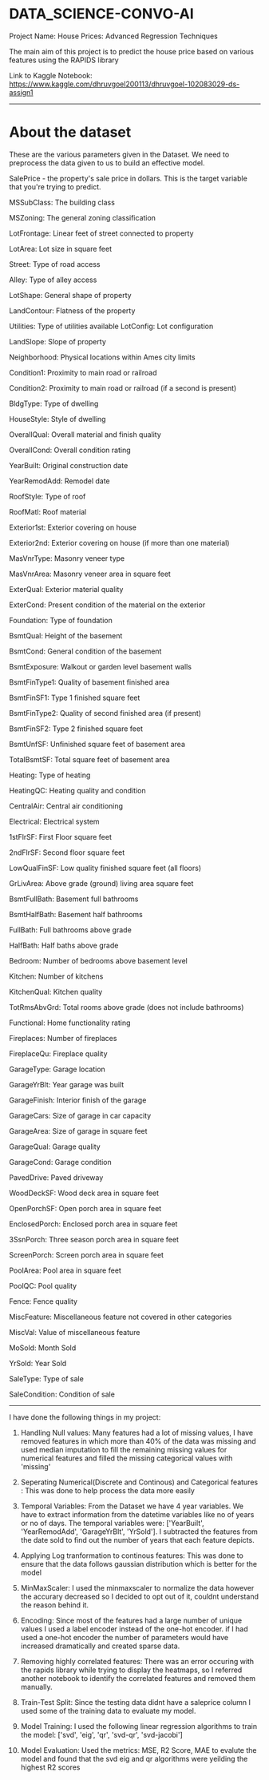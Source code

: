 # DATA_SCIENCE-CONVO-AI
Project Name: House Prices: Advanced Regression Techniques

The main aim of this project is to predict the house price based on various features using the RAPIDS library

Link to Kaggle Notebook: https://www.kaggle.com/dhruvgoel200113/dhruvgoel-102083029-ds-assign1

---------------------------------------------------------------------------------------------------------------------------------------------------------------------------------
# About the dataset

These are the various parameters given in the Dataset. We need to preprocess the data given to us to build an effective model.

SalePrice - the property's sale price in dollars. This is the target variable that you're trying to predict.

MSSubClass: The building class

MSZoning: The general zoning classification

LotFrontage: Linear feet of street connected to property

LotArea: Lot size in square feet

Street: Type of road access

Alley: Type of alley access

LotShape: General shape of property

LandContour: Flatness of the property

Utilities: Type of utilities available
LotConfig: Lot configuration

LandSlope: Slope of property

Neighborhood: Physical locations within Ames city limits

Condition1: Proximity to main road or railroad

Condition2: Proximity to main road or railroad (if a second is present)

BldgType: Type of dwelling

HouseStyle: Style of dwelling

OverallQual: Overall material and finish quality

OverallCond: Overall condition rating

YearBuilt: Original construction date

YearRemodAdd: Remodel date

RoofStyle: Type of roof

RoofMatl: Roof material

Exterior1st: Exterior covering on house

Exterior2nd: Exterior covering on house (if more than one material)

MasVnrType: Masonry veneer type

MasVnrArea: Masonry veneer area in square feet

ExterQual: Exterior material quality

ExterCond: Present condition of the material on the exterior

Foundation: Type of foundation

BsmtQual: Height of the basement

BsmtCond: General condition of the basement

BsmtExposure: Walkout or garden level basement walls

BsmtFinType1: Quality of basement finished area

BsmtFinSF1: Type 1 finished square feet

BsmtFinType2: Quality of second finished area (if present)

BsmtFinSF2: Type 2 finished square feet

BsmtUnfSF: Unfinished square feet of basement area

TotalBsmtSF: Total square feet of basement area

Heating: Type of heating

HeatingQC: Heating quality and condition

CentralAir: Central air conditioning

Electrical: Electrical system

1stFlrSF: First Floor square feet

2ndFlrSF: Second floor square feet

LowQualFinSF: Low quality finished square feet (all floors)

GrLivArea: Above grade (ground) living area square feet

BsmtFullBath: Basement full bathrooms

BsmtHalfBath: Basement half bathrooms

FullBath: Full bathrooms above grade

HalfBath: Half baths above grade

Bedroom: Number of bedrooms above basement level

Kitchen: Number of kitchens

KitchenQual: Kitchen quality

TotRmsAbvGrd: Total rooms above grade (does not include bathrooms)

Functional: Home functionality rating

Fireplaces: Number of fireplaces

FireplaceQu: Fireplace quality

GarageType: Garage location

GarageYrBlt: Year garage was built

GarageFinish: Interior finish of the garage

GarageCars: Size of garage in car capacity

GarageArea: Size of garage in square feet

GarageQual: Garage quality

GarageCond: Garage condition

PavedDrive: Paved driveway

WoodDeckSF: Wood deck area in square feet

OpenPorchSF: Open porch area in square feet

EnclosedPorch: Enclosed porch area in square feet

3SsnPorch: Three season porch area in square feet

ScreenPorch: Screen porch area in square feet

PoolArea: Pool area in square feet

PoolQC: Pool quality

Fence: Fence quality

MiscFeature: Miscellaneous feature not covered in other categories

MiscVal: Value of miscellaneous feature

MoSold: Month Sold

YrSold: Year Sold

SaleType: Type of sale

SaleCondition: Condition of sale

---------------------------------------------------------------------------------------------------------------------------------------------------------------------------------

I have done the following things in my project:

1) Handling Null values: Many features had a lot of missing values, I have removed features in which more than 40% of the data was missing and used median imputation to fill the                          remaining missing values for numerical features and filled the missing categorical values with 'missing'

2) Seperating Numerical(Discrete and Continous) and Categorical features : This was done to help process the data more easily

3) Temporal Variables: From the Dataset we have 4 year variables. We have to extract information from the datetime variables like no of years or no of days. The temporal                                variables were: ['YearBuilt', 'YearRemodAdd', 'GarageYrBlt', 'YrSold']. I subtracted the features from the date sold to find out the number of years that                        each feature depicts.

4) Applying Log tranformation to continous features: This was done to ensure that the data follows gaussian distribution which is better for the model

5) MinMaxScaler: I used the minmaxscaler to normalize the data however the accurary decreased so I decided to opt out of it, couldnt understand the reason behind it.

6) Encoding: Since most of the features had a large number of unique values I used a label encoder instead of the one-hot encoder. if I had used a one-hot encoder the number of              parameters would have increased dramatically and created sparse data.

7) Removing highly correlated features: There was an error occuring with the rapids library while trying to display the heatmaps, so I referred another notebook to identify the                                         correlated features and removed them manually.  

8) Train-Test Split: Since the testing data didnt have a saleprice column I used some of the training data to evaluate my model.

9) Model Training: I used the following linear regression algorithms to train the model: ['svd', 'eig', 'qr', 'svd-qr', 'svd-jacobi']

10) Model Evaluation: Used the metrics: MSE, R2 Score, MAE to evalute the model and found that the svd eig and qr algorithms were yeilding the highest R2 scores

